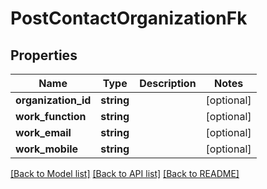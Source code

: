 # PostContactOrganizationFk

## Properties

 Name                | Type       | Description | Notes      
---------------------|------------|-------------|------------
 **organization_id** | **string** |             | [optional] 
 **work_function**   | **string** |             | [optional] 
 **work_email**      | **string** |             | [optional] 
 **work_mobile**     | **string** |             | [optional] 

[[Back to Model list]](../../README.md#documentation-for-models) [[Back to API list]](../../README.md#documentation-for-api-endpoints) [[Back to README]](../../README.md)


